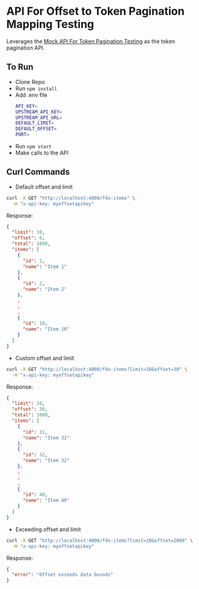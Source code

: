 # API For Offset to Token Pagination Mapping Testing

Leverages the [Mock API For Token Pagination Testing](https://github.com/lbrenman/nodejs-express-mock-token-pagination-api/blob/main/README.md) as the token pagination API.

## To Run

* Clone Repo
* Run `npm install`
* Add .env file
  ```bash
  API_KEY=
  UPSTREAM_API_KEY=
  UPSTREAM_API_URL=
  DEFAULT_LIMIT=
  DEFAULT_OFFSET=
  PORT=
  ```
* Run `npm start`
* Make calls to the API

## Curl Commands

* Default offset and limit
```bash
curl -X GET "http://localhost:4000/fdx-items" \
  -H "x-api-key: myoffsetapikey"
```

Response:

```json
{
  "limit": 10,
  "offset": 0,
  "total": 1000,
  "items": [
    {
      "id": 1,
      "name": "Item 1"
    },
    {
      "id": 2,
      "name": "Item 2"
    },
    .
    .
    .
    {
      "id": 10,
      "name": "Item 10"
    }
  ]
}
```

* Custom offset and limit
```bash
curl -X GET "http://localhost:4000/fdx-items?limit=10&offset=30" \
  -H "x-api-key: myoffsetapikey"
```

Response:

```json
{
  "limit": 10,
  "offset": 30,
  "total": 1000,
  "items": [
    {
      "id": 31,
      "name": "Item 31"
    },
    {
      "id": 32,
      "name": "Item 32"
    },
    .
    .
    .
    {
      "id": 40,
      "name": "Item 40"
    }
  ]
}
```

* Exceeding offset and limit

```bash
curl -X GET "http://localhost:4000/fdx-items?limit=10&offset=2000" \
  -H "x-api-key: myoffsetapikey"
```

Response:

```json
{
  "error": "Offset exceeds data bounds"
}
```